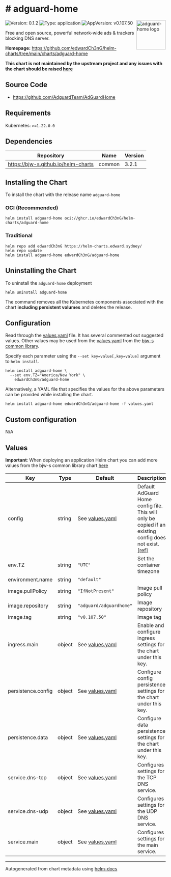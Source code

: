 # # adguard-home

<img src="https://raw.githubusercontent.com/edwardCh3nG/helm-charts/main/charts/adguard-home/icon.svg" align="right" width="92" alt="adguard-home logo">

![Version: 0.1.2](https://img.shields.io/badge/Version-0.1.2-informational?style=flat)
![Type: application](https://img.shields.io/badge/Type-application-informational?style=flat)
![AppVersion: v0.107.50](https://img.shields.io/badge/AppVersion-v0.107.50-informational?style=flat)

Free and open source, powerful network-wide ads & trackers blocking DNS server.

**Homepage:** <https://github.com/edwardCh3nG/helm-charts/tree/main/charts/adguard-home>

**This chart is not maintained by the upstream project and any issues with the chart should be raised
[here](https://helm-charts.edward.sydney//issues/new?assignees=edwardCh3nG&labels=bug&template=bug_report.yaml&name=adguard-home&version=0.1.2)**

## Source Code

* <https://github.com/AdguardTeam/AdGuardHome>

## Requirements

Kubernetes: `>=1.22.0-0`

## Dependencies

| Repository | Name | Version |
|------------|------|---------|
| <https://bjw-s.github.io/helm-charts> | common | 3.2.1 |

## Installing the Chart

To install the chart with the release name `adguard-home`

### OCI (Recommended)

```console
helm install adguard-home oci://ghcr.io/edwardCh3nG/helm-charts/adguard-home
```

### Traditional

```console
helm repo add edwardCh3nG https://helm-charts.edward.sydney/
helm repo update
helm install adguard-home edwardCh3nG/adguard-home
```

## Uninstalling the Chart

To uninstall the `adguard-home` deployment

```console
helm uninstall adguard-home
```

The command removes all the Kubernetes components associated with the chart **including persistent volumes** and deletes the release.

## Configuration

Read through the [values.yaml](./values.yaml) file. It has several commented out suggested values.
Other values may be used from the [values.yaml](https://github.com/bjw-s/helm-charts/tree/main/charts/library/common/values.yaml) from the [bjw-s common library](https://github.com/bjw-s/helm-charts/tree/main/charts/library/common).

Specify each parameter using the `--set key=value[,key=value]` argument to `helm install`.

```console
helm install adguard-home \
  --set env.TZ="America/New York" \
    edwardCh3nG/adguard-home
```

Alternatively, a YAML file that specifies the values for the above parameters can be provided while installing the chart.

```console
helm install adguard-home edwardCh3nG/adguard-home -f values.yaml
```

## Custom configuration

N/A

## Values

**Important**: When deploying an application Helm chart you can add more values from the bjw-s common library chart [here](https://github.com/bjw-s/helm-charts/tree/main/charts/library/common)

| Key | Type | Default | Description |
|-----|------|---------|-------------|
| config | string | See [values.yaml](./values.yaml) | Default AdGuard Home config file.    This will only be copied if an existing config does not exist.    [[ref]](https://github.com/AdguardTeam/AdGuardHome/wiki/Configuration) |
| env.TZ | string | `"UTC"` | Set the container timezone |
| environment.name | string | `"default"` |  |
| image.pullPolicy | string | `"IfNotPresent"` | Image pull policy |
| image.repository | string | `"adguard/adguardhome"` | Image repository |
| image.tag | string | `"v0.107.50"` | Image tag |
| ingress.main | object | See [values.yaml](./values.yaml) | Enable and configure ingress settings for the chart under this key. |
| persistence.config | object | See [values.yaml](./values.yaml) | Configure config persistence settings for the chart under this key. |
| persistence.data | object | See [values.yaml](./values.yaml) | Configure data persistence settings for the chart under this key. |
| service.dns-tcp | object | See [values.yaml](./values.yaml) | Configures settings for the TCP DNS service. |
| service.dns-udp | object | See [values.yaml](./values.yaml) | Configures settings for the UDP DNS service. |
| service.main | object | See [values.yaml](./values.yaml) | Configures settings for the main service. |

---
Autogenerated from chart metadata using [helm-docs](https://github.com/norwoodj/helm-docs)

